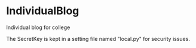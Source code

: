 # IndividualBlog
Individual blog for college


The SecretKey is kept in a setting file named "local.py" for security issues.